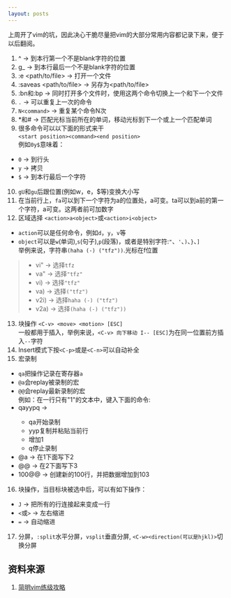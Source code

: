 ```yaml
---
layout: posts
---
```

上周开了vim的坑，因此决心干脆尽量把vim的大部分常用内容都记录下来，便于以后翻阅。  

1. ^ -> 到本行第一个不是blank字符的位置  
2. g\_ -> 到本行最后一个不是blank字符的位置  
3. :e <path/to/file> -> 打开一个文件  
4. :saveas <path/to/file> -> 另存为<path/to/file>  
5. :bn和:bp -> 同时打开多个文件时，使用这两个命令切换上一个和下一个文件  
6. `.` -> 可以重复上一次的命令  
7. `N<command>` -> 重复某个命令N次  
8. \*和# -> 匹配光标当前所在的单词，移动光标到下一个或上一个匹配单词  
9. 很多命令可以以下面的形式来干  
`<start position><command><end position>`  
例如`0y$`意味着：  
* `0` -> 到行头  
* `y` -> 拷贝  
* `$` -> 到本行最后一个字符  
10. `gU`和`gu`后跟位置(例如w，e，$等)变换大小写  
11. 在当前行上，`fa`可以到下一个字符为a的位置处，a可变。ta可以到a前的第一个字符，a可变。这两者前可加数字  
12. 区域选择 `<action>a<object>`或`<action>i<object>`  
* `action`可以是任何命令，例如`d`，`y`，`v`等  
* `object`可以是`w`(单词),`s`(句子),`p`(段落)，或者是特别字符:`"`、`'`、`)`、`}`、`]`  
举例来说，字符串`(haha (-) ("tfz"))`.光标在f位置  
> * vi" -> 选择`tfz`  
> * va" -> 选择`"tfz"`  
> * vi) -> 选择`"tfz"`  
> * va) -> 选择`("tfz")`  
> * v2i) -> 选择`haha (-) ("tfz")`  
> * v2a) -> 选择`(haha (-) ("tfz"))`  
13. 块操作 `<C-v> <move> <motion> [ESC]`  
一般都用于插入，举例来说，`<C-v> 向下移动 I-- [ESC]`为在同一位置前方插入`--`字符  
14. Insert模式下按`<C-p>`或是`<C-n>`可以自动补全  
15. 宏录制  
* `qa`把操作记录在寄存器`a`  
* `@a`会replay被录制的宏  
* `@@`会replay最新录制的宏  
例如：在一行只有"1"的文本中，键入下面的命令:  
* qayyp<C-a>q ->  
    * qa开始录制  
    * yyp复制并粘贴当前行  
    * <C-a>增加1  
    * q停止录制  
* @a -> 在1下面写下2  
* @@ -> 在2下面写下3  
* 100@@ -> 创建新的100行，并把数据增加到103  
16. 块操作，当目标块被选中后，可以有如下操作：  
* `J` -> 把所有的行连接起来变成一行  
* `<`或`>` -> 左右缩进  
* `=` -> 自动缩进
17. 分屏，`:split`水平分屏，`vsplit`垂直分屏, `<C-w><direction(可以是hjkl)>`切换分屏


## 资料来源  
1. [简明vim练级攻略](https://coolshell.cn/articles/5426.html)
